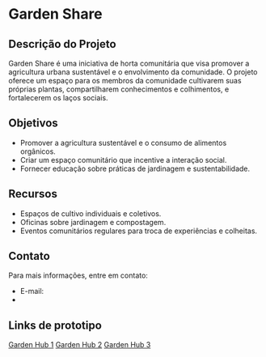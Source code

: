 
# Garden Share

## Descrição do Projeto
Garden Share é uma iniciativa de horta comunitária que visa promover a agricultura urbana sustentável e o envolvimento da comunidade. O projeto oferece um espaço para os membros da comunidade cultivarem suas próprias plantas, compartilharem conhecimentos e colhimentos, e fortalecerem os laços sociais.

## Objetivos
- Promover a agricultura sustentável e o consumo de alimentos orgânicos.
- Criar um espaço comunitário que incentive a interação social.
- Fornecer educação sobre práticas de jardinagem e sustentabilidade.

## Recursos
- Espaços de cultivo individuais e coletivos.
- Oficinas sobre jardinagem e compostagem.
- Eventos comunitários regulares para troca de experiências e colheitas.

## Contato
Para mais informações, entre em contato:
- E-mail:
- 


## Links de prototipo
[Garden Hub 1](horta-comunitaria-gestao-plena.lovable.app)
[Garden Hub 2](community-garden-manager.lovable.app)
[Garden Hub 3](gardenhub.lovable.app)
